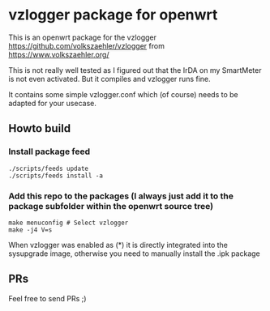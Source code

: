 # vzlogger package for openwrt
This is an openwrt package for the vzlogger https://github.com/volkszaehler/vzlogger from https://www.volkszaehler.org/

This is not really well tested as I figured out that the IrDA on my SmartMeter is not even activated. But it compiles and 
vzlogger runs fine.

It contains some simple vzlogger.conf which (of course) needs to be adapted for your usecase.

## Howto build
### Install package feed
```
./scripts/feeds update
./scripts/feeds install -a
```

### Add this repo to the packages (I always just add it to the package subfolder within the openwrt source tree)
```
make menuconfig # Select vzlogger
make -j4 V=s
```

When vzlogger was enabled as (*) it is directly integrated into the sysupgrade image, otherwise you need to manually install
the .ipk package

## PRs
Feel free to send PRs ;)
